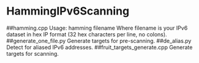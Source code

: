 # HammingIPv6Scanning

##hamming.cpp
Usage:  hamming filename
Where filename is your IPv6 dataset in hex IP format (32 hex characters per line, no colons).
##generate_one_file.py
Generate targets for pre-scanning.
##de_alias.py
Detect for aliased IPv6 addresses.
##fruit_targets_generate.cpp
Generate targets for scanning.
